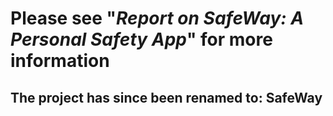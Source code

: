 # Please see "*Report on SafeWay: A Personal Safety App*" for more information
## The project has since been renamed to: SafeWay
